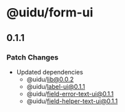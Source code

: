 # @uidu/form-ui

## 0.1.1

### Patch Changes

- Updated dependencies
  - @uidu/lib@0.0.2
  - @uidu/label-ui@0.1.1
  - @uidu/field-error-text-ui@0.1.1
  - @uidu/field-helper-text-ui@0.1.1
